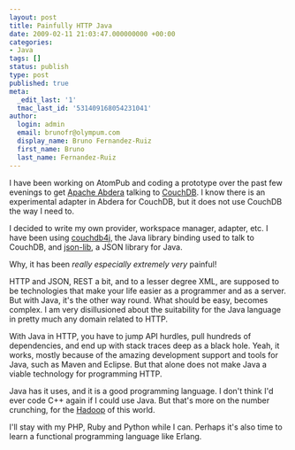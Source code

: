 ```yaml
---
layout: post
title: Painfully HTTP Java
date: 2009-02-11 21:03:47.000000000 +00:00
categories:
- Java
tags: []
status: publish
type: post
published: true
meta:
  _edit_last: '1'
  tmac_last_id: '531409168054231041'
author:
  login: admin
  email: brunofr@olympum.com
  display_name: Bruno Fernandez-Ruiz
  first_name: Bruno
  last_name: Fernandez-Ruiz
---
```


I have been working on AtomPub and coding a prototype over the past
few evenings to get <a href="http://abdera.apache.org/">Apache
Abdera</a> talking to <a
href="http://couchdb.apache.org/">CouchDB</a>. I know there is an
experimental adapter in Abdera for CouchDB, but it does not use
CouchDB the way I need to.

<p>I decided to write my own provider, workspace manager, adapter, etc. I have been using <a href="http://code.google.com/p/couchdb4j/">couchdb4j</a>, the Java library binding used to talk to CouchDB, and <a href="http://json-lib.sourceforge.net/">json-lib</a>, a JSON library for Java.</p>
<p>Why, it has been <em>really especially extremely very</em> painful!</p>
<p>HTTP and JSON, REST a bit, and to a lesser degree XML, are supposed to be technologies that make your life easier as a programmer and as a server. But with Java, it's the other way round. What should be easy, becomes complex. I am very disillusioned about the suitability for the Java language in pretty much any domain related to HTTP.</p>
<p>With Java in HTTP, you have to jump API hurdles, pull hundreds of dependencies, and end up with stack traces deep as a black hole. Yeah, it works, mostly because of the amazing development support and tools for Java, such as Maven and Eclipse. But that alone does not make Java a viable technology for programming HTTP.</p>
<p>Java has it uses, and it is a good programming language. I don't think I'd ever code C++ again if I could use Java. But that's more on the number crunching, for the <a href="http://hadoop.apache.org/core/">Hadoop</a> of this world.</p>
<p>I'll stay with my PHP, Ruby and Python while I can. Perhaps it's also time to learn a functional programming language like Erlang.</p>
